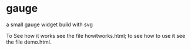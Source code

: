 # gauge
a small gauge widget build with svg

To See how it works see the file howitworks.html; to see how to use it
see the file demo.html.

